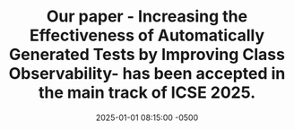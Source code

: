 ---
title: "Our paper - Increasing the Effectiveness of Automatically Generated Tests by Improving Class Observability- has been accepted in the main track of ICSE 2025."
date: 2025-01-01 08:15:00 -0500
---